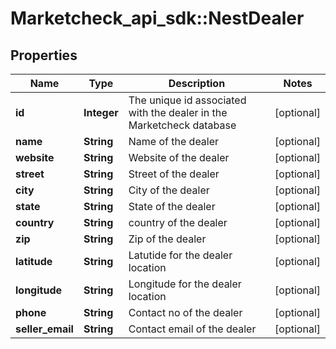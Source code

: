 # Marketcheck_api_sdk::NestDealer

## Properties
Name | Type | Description | Notes
------------ | ------------- | ------------- | -------------
**id** | **Integer** | The unique id associated with the dealer in the Marketcheck database | [optional] 
**name** | **String** | Name of the dealer | [optional] 
**website** | **String** | Website of the dealer | [optional] 
**street** | **String** | Street of the dealer | [optional] 
**city** | **String** | City of the dealer | [optional] 
**state** | **String** | State of the dealer | [optional] 
**country** | **String** | country of the dealer | [optional] 
**zip** | **String** | Zip of the dealer | [optional] 
**latitude** | **String** | Latutide for the dealer location | [optional] 
**longitude** | **String** | Longitude for the dealer location | [optional] 
**phone** | **String** | Contact no of the dealer | [optional] 
**seller_email** | **String** | Contact email of the dealer | [optional] 



